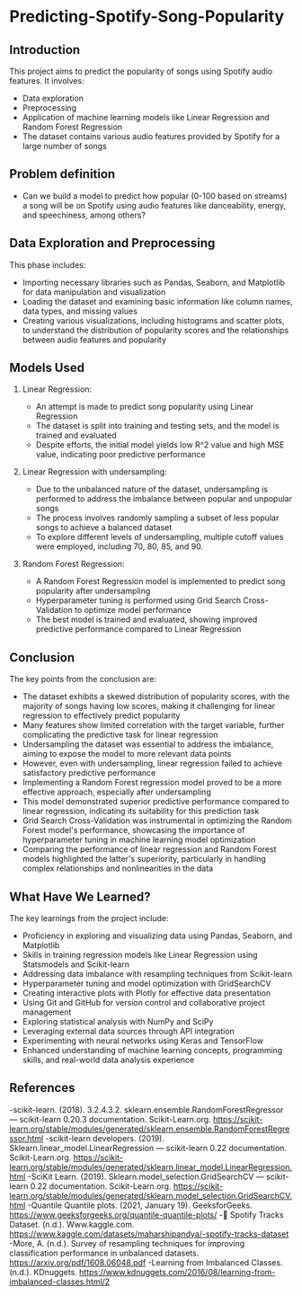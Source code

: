# Predicting-Spotify-Song-Popularity
## Introduction
This project aims to predict the popularity of songs using Spotify audio features. It involves:

- Data exploration
- Preprocessing
- Application of machine learning models like Linear Regression and Random Forest Regression
- The dataset contains various audio features provided by Spotify for a large number of songs

## Problem definition
- Can we build a model to predict how popular (0-100 based on streams) a song will be on Spotify using audio features like danceability, energy, and speechiness, among others?

## Data Exploration and Preprocessing
This phase includes:

- Importing necessary libraries such as Pandas, Seaborn, and Matplotlib for data manipulation and visualization
- Loading the dataset and examining basic information like column names, data types, and missing values
- Creating various visualizations, including histograms and scatter plots, to understand the distribution of popularity scores and the relationships between audio features and popularity

## Models Used
1. Linear Regression:
   - An attempt is made to predict song popularity using Linear Regression
   - The dataset is split into training and testing sets, and the model is trained and evaluated
   - Despite efforts, the initial model yields low R^2 value and high MSE value, indicating poor predictive performance

2. Linear Regression with undersampling:
   - Due to the unbalanced nature of the dataset, undersampling is performed to address the imbalance between popular and unpopular songs
   - The process involves randomly sampling a subset of less popular songs to achieve a balanced dataset
   - To explore different levels of undersampling, multiple cutoff values were employed, including 70, 80, 85, and 90.

3. Random Forest Regression:
   - A Random Forest Regression model is implemented to predict song popularity after undersampling
   - Hyperparameter tuning is performed using Grid Search Cross-Validation to optimize model performance
   - The best model is trained and evaluated, showing improved predictive performance compared to Linear Regression

## Conclusion
The key points from the conclusion are:

- The dataset exhibits a skewed distribution of popularity scores, with the majority of songs having low scores, making it challenging for linear regression to effectively predict popularity
- Many features show limited correlation with the target variable, further complicating the predictive task for linear regression
- Undersampling the dataset was essential to address the imbalance, aiming to expose the model to more relevant data points
- However, even with undersampling, linear regression failed to achieve satisfactory predictive performance
- Implementing a Random Forest regression model proved to be a more effective approach, especially after undersampling
- This model demonstrated superior predictive performance compared to linear regression, indicating its suitability for this prediction task
- Grid Search Cross-Validation was instrumental in optimizing the Random Forest model's performance, showcasing the importance of hyperparameter tuning in machine learning model optimization
- Comparing the performance of linear regression and Random Forest models highlighted the latter's superiority, particularly in handling complex relationships and nonlinearities in the data

## What Have We Learned?
The key learnings from the project include:

- Proficiency in exploring and visualizing data using Pandas, Seaborn, and Matplotlib
- Skills in training regression models like Linear Regression using Statsmodels and Scikit-learn
- Addressing data imbalance with resampling techniques from Scikit-learn
- Hyperparameter tuning and model optimization with GridSearchCV
- Creating interactive plots with Plotly for effective data presentation
- Using Git and GitHub for version control and collaborative project management
- Exploring statistical analysis with NumPy and SciPy
- Leveraging external data sources through API integration
- Experimenting with neural networks using Keras and TensorFlow
- Enhanced understanding of machine learning concepts, programming skills, and real-world data analysis experience

## References 
-scikit-learn. (2018). 3.2.4.3.2. sklearn.ensemble.RandomForestRegressor — scikit-learn 0.20.3 documentation. Scikit-Learn.org. https://scikit-learn.org/stable/modules/generated/sklearn.ensemble.RandomForestRegressor.html
-scikit-learn developers. (2019). Sklearn.linear_model.LinearRegression — scikit-learn 0.22 documentation. Scikit-Learn.org. https://scikit-learn.org/stable/modules/generated/sklearn.linear_model.LinearRegression.html
-SciKit Learn. (2019). Sklearn.model_selection.GridSearchCV — scikit-learn 0.22 documentation. Scikit-Learn.org. https://scikit-learn.org/stable/modules/generated/sklearn.model_selection.GridSearchCV.html
-Quantile Quantile plots. (2021, January 19). GeeksforGeeks. https://www.geeksforgeeks.org/quantile-quantile-plots/
-🎹 Spotify Tracks Dataset. (n.d.). Www.kaggle.com. https://www.kaggle.com/datasets/maharshipandya/-spotify-tracks-dataset
-More, A. (n.d.). Survey of resampling techniques for improving classification performance in unbalanced datasets. https://arxiv.org/pdf/1608.06048.pdf
-Learning from Imbalanced Classes. (n.d.). KDnuggets. https://www.kdnuggets.com/2016/08/learning-from-imbalanced-classes.html/2

